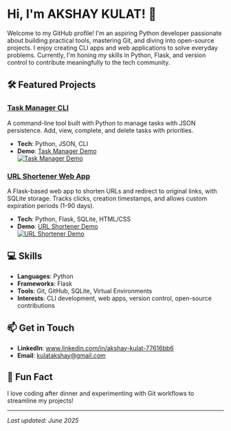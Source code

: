 # Hi, I'm AKSHAY KULAT! 👋

Welcome to my GitHub profile! I'm an aspiring Python developer passionate about building practical tools, mastering Git, and diving into open-source projects. I enjoy creating CLI apps and web applications to solve everyday problems. Currently, I'm honing my skills in Python, Flask, and version control to contribute meaningfully to the tech community.

## 🛠️ Featured Projects

### [Task Manager CLI](https://github.com/kulatav/task-manager)
A command-line tool built with Python to manage tasks with JSON persistence. Add, view, complete, and delete tasks with priorities.  
- **Tech**: Python, JSON, CLI  
- **Demo**: [Task Manager Demo](https://asciinema.org/a/rByzBhm2ha6yQ9bBknnazJMRM)  
  [![Task Manager Demo](task-manager-demo.gif)](https://github.com/kulatav/task-manager)

### [URL Shortener Web App](https://github.com/kulatav/url-shortener)
A Flask-based web app to shorten URLs and redirect to original links, with SQLite storage. Tracks clicks, creation timestamps, and allows custom expiration periods (1-90 days).  
- **Tech**: Python, Flask, SQLite, HTML/CSS  
- **Demo**: [URL Shortener Demo](https://asciinema.org/a/SHNgxdEUV3VKdiJyAfItPBNl9)  
  [![URL Shortener Demo](url-shortener-demo.gif)](https://github.com/kulatav/url-shortener)

## 💻 Skills
- **Languages**: Python
- **Frameworks**: Flask
- **Tools**: Git, GitHub, SQLite, Virtual Environments
- **Interests**: CLI development, web apps, version control, open-source contributions

## 📫 Get in Touch
- **LinkedIn**: www.linkedin.com/in/akshay-kulat-77616bb6
- **Email**: kulatakshay@gmail.com

## 🌟 Fun Fact
I love coding after dinner and experimenting with Git workflows to streamline my projects!

---
*Last updated: June 2025*

